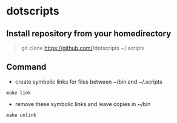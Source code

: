 # dotscripts

## Install repository from your homedirectory
> git clone https://github.com/<USERNAME>/dotscripts ~/.scripts

## Command
* create symbolic links for files between ~/bin and ~/.scripts
```
make link
```
* remove these symbolic links and leave copies in ~/bin
```
make unlink
```

